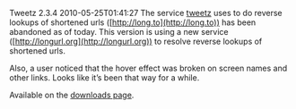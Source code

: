 Tweetz 2.3.4
2010-05-25T01:41:27
The service [tweetz](/tweetz) uses to do reverse lookups of shortened urls ([http://long.to](http://long.to)) has been abandoned as of today. This version is using a new service ([http://longurl.org](http://longurl.org)) to resolve reverse lookups of shortened urls.

Also, a user noticed that the hover effect was broken on screen names and other links. Looks like it’s been that way for a while.

Available on the [downloads page](/downloads).
